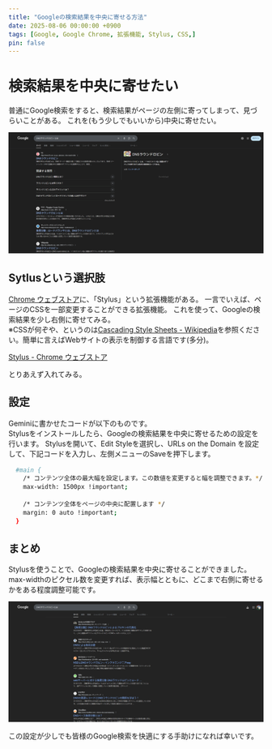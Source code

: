 ```yaml
---
title: "Googleの検索結果を中央に寄せる方法"
date: 2025-08-06 00:00:00 +0900
tags: [Google, Google Chrome, 拡張機能, Stylus, CSS,]
pin: false
---
```


# 検索結果を中央に寄せたい
普通にGoogle検索をすると、検索結果がページの左側に寄ってしまって、見づらいことがある。
これを(もう少しでもいいから)中央に寄せたい。

![alt text](assets/img/{190F7B20-B2AB-4B00-8A44-427B8FDEE60C}.png)

## Sytlusという選択肢
[Chrome ウェブストア](https://chromewebstore.google.com/)に、「Stylus」という拡張機能がある。
一言でいえば、ページのCSSを一部変更することができる拡張機能。
これを使って、Googleの検索結果を少し右側に寄せてみる。\
※CSSが何ぞや、というのは[Cascading Style Sheets - Wikipedia](https://ja.wikipedia.org/wiki/Cascading_Style_Sheets)を参照ください。簡単に言えばWebサイトの表示を制御する言語です(多分)。

[Stylus - Chrome ウェブストア](https://chromewebstore.google.com/detail/clngdbkpkpeebahjckkjfobafhncgmne?utm_source=item-share-cb)

とりあえず入れてみる。

## 設定
Geminiに書かせたコードが以下のものです。\
Stylusをインストールしたら、Googleの検索結果を中央に寄せるための設定を行います。
Stylusを開いて、Edit Styleを選択し、URLs on the Domain を設定して、下記コードを入力し、左側メニューのSaveを押下します。

```bash
  #main {
    /* コンテンツ全体の最大幅を設定します。この数値を変更すると幅を調整できます。*/
    max-width: 1500px !important;

    /* コンテンツ全体をページの中央に配置します */
    margin: 0 auto !important;
  }
```

## まとめ
Stylusを使うことで、Googleの検索結果を中央に寄せることができました。\
max-widthのピクセル数を変更すれば、表示幅とともに、どこまで右側に寄せるかをある程度調整可能です。

![alt text](assets/img/{2395D935-582E-4A81-8FBF-2422122AA401}.png)

この設定が少しでも皆様のGoogle検索を快適にする手助けになれば幸いです。

